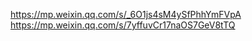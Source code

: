 <https://mp.weixin.qq.com/s/_6O1js4sM4ySfPhhYmFVpA>
<https://mp.weixin.qq.com/s/7yffuvCr17naOS7GeV8tTQ>